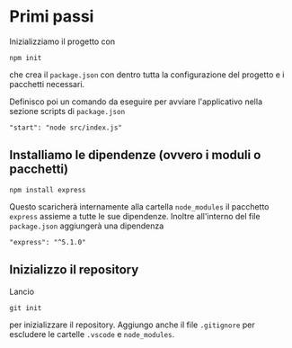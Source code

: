 # Primi passi

Inizializziamo il progetto con 

`npm init`

che crea il `package.json` con dentro tutta la configurazione del progetto e i pacchetti necessari.

Definisco poi un comando da eseguire per avviare l'applicativo nella sezione scripts di `package.json`

```
"start": "node src/index.js"
```

## Installiamo le dipendenze (ovvero i moduli o pacchetti)

```
npm install express
```

Questo scaricherà internamente alla cartella `node_modules` il pacchetto `express` 
assieme a tutte le sue dipendenze.
Inoltre all'interno del file `package.json` aggiungerà una dipendenza 

```
"express": "^5.1.0"
```

## Inizializzo il repository

Lancio 

```
git init
```

per inizializzare il repository. Aggiungo anche il file `.gitignore` per escludere le cartelle `.vscode` e `node_modules`.